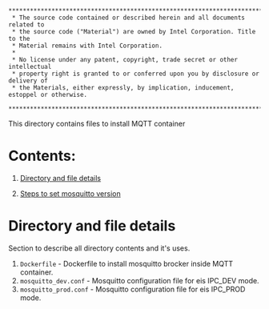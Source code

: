 ```
********************************************************************************************************************
 * The source code contained or described herein and all documents related to
 * the source code ("Material") are owned by Intel Corporation. Title to the
 * Material remains with Intel Corporation.
 *
 * No license under any patent, copyright, trade secret or other intellectual
 * property right is granted to or conferred upon you by disclosure or delivery of
 * the Materials, either expressly, by implication, inducement, estoppel or otherwise.
 **********************************************************************************************************************
```

This directory contains files to install MQTT container 

# Contents:

1. [Directory and file details](#All-internal-directory-file-details)

2. [Steps to set mosquitto version](#Steps-to-set-mosquitto-version-dev-or-prod)


# Directory and file details
Section to describe all directory contents and it's uses.

1. `Dockerfile` - Dockerfile to install mosquitto brocker inside MQTT container.
2. `mosquitto_dev.conf` - Mosquitto configuration file for eis IPC_DEV mode.
3. `mosquitto_prod.conf` - Mosquitto configuration file for eis IPC_PROD mode.